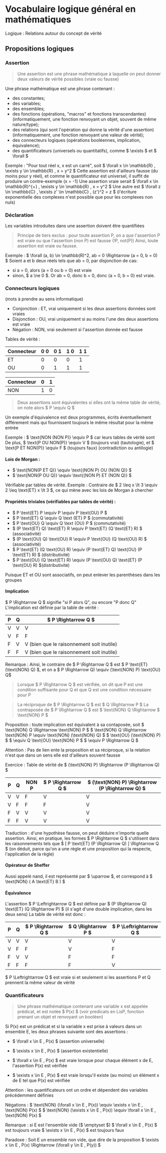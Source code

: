 # Vocabulaire logique général en mathématiques
Logique : Relations autour du concept de vérité

## Propositions logiques
### Assertion
> Une assertion est une phrase mathématique à laquelle on peut donner deux valeurs de vérité possibles (vraie ou fausse)

Une phrase mathématique est une phrase contenant :
- des constantes;
- des variables;
- des ensembles;
- des fonctions (opérations, "macros" et fonctions transcendantes) (informatiquement, une fonction renvoyant un objet, souvent de même nature/type);
- des relations (qui sont l'opération qui donne la vérité d'une assertion) (informatiquement, une fonction renvoyant une valeur de vérité);
- des connecteurs logiques (opérations booléennes, implication, équivalence);
- des quantificateurs (universels ou quantitatifs), comme $  \exists  $ et $ \forall $

Exemple : "Pour tout réel x, x est un carré", soit $ \forall x \in \mathbb{R} , \exists y \in \mathbb{R} , x = y^2 $
Cette assertion est d'ailleurs fausse (du moins pour y réel), et comme le quantificateur est universel, il suffit de produire un contre-exemple (x = -1)
Une assertion vraie serait $ \forall x \in \mathbb{R}^{+} , \exists y \in \mathbb{R} , x = y^2 $
Une autre est $ \forall z \in \mathbb{C} , \exists z' \in \mathbb{C} , (z')^2 = z $
(l'écriture exponentielle des complexes n'est possible que pour les complexes non nuls)

### Déclaration
Les variables introduites dans une assertion doivent être quantifiées
> Principe de tiers exclus : pour toute assertion P, on a que l'assertion P est vraie ou que l'assertion (non P) est fausse (!P, not(P)) 
> Ainsi, toute assertion est vraie ou fausse.

Exemple : $ \forall (a, b) \in \mathbb(R)^2, ab = 0 \Rightarrow (a = 0, b = 0) $
Soient a et b deux réels tels que ab = 0, par disjonction de cas:
- si a = 0, alors (a = 0 ou b = 0) est vraie
- sinon, $ a \ne 0 $. Or ab = 0, donc b = 0, donc (a = 0, b = 0) est vraie.

### Connecteurs logiques
(mots à prendre au sens informatique)
- Conjonction : ET, vrai uniquement si les deux assertions données sont vraies
- Disjonction : OU, vrai uniquement si au moins l'une des deux assertions est vraie
- Négation : NON, vrai seulement si l'assertion donnée est fausse

Tables de vérité :

Connecteur | 0 0 | 0 1 | 1 0 | 1 1
---        | --- | --- | --- | ---
ET         | 0   | 0   | 0   | 1
OU         | 0   | 1   | 1   | 1

Connecteur | 0   | 1
---        | --- | ---
NON        | 1   | 0

> Deux assertions sont équivalentes si elles ont la même table de vérité, on
note alors $ P \equiv Q $

Un exemple d'équivalence est deux programmes, écrits éventuellement différement mais qui fournissent toujours le même résultat pour la même entrée

Exemple : $ \text{NON (NON P)} \equiv P $ car leurs tables de vérité sont
De plus, $ \text{P OU NON(P)} \equiv V $ (toujours vrai) (tautologie), et $
\text{P ET NON(P)} \equiv F $ (toujours faux) (contradiction ou antilogie)

#### Lois de Morgan :
- $ \text{NON(P ET Q)} \equiv \text{(NON P) OU (NON Q)} $
- $ \text{NON(P OU Q)} \equiv \text{(NON P) ET (NON Q)} $

Vérifiable par tables de vérité.
Exemple : Contraire de $ 2 \leq x \lt 3 \equiv 2 \leq \text{ET} x \lt 3 $, ce qui mène avec les lois de Morgan à chercher 

#### Propriétés triviales (vérifiables par tables de vérité) :
- $ P \text{ET} P \equiv P \equiv P \text{OU} P $
- $ P \text{ET} Q \equiv Q \text {ET} P $ (commutativité)
- $ P \text{OU} Q \equiv Q \text {OU} P $ (commutativité)
- $ (P \text{ET} Q) \text{ET} R \equiv P \text{ET} (Q \text{ET} R) $ (associativité)
- $ (P \text{OU} Q) \text{OU} R \equiv P \text{OU} (Q \text{OU} R) $ (associativité)
- $ P \text{ET} (Q \text{OU} R) \equiv (P \text{ET} Q) \text{OU} (P \text{ET} R) $ (distributivité)
- $ P \text{OU} (Q \text{ET} R) \equiv (P \text{OU} Q) \text{ET} (P \text{OU} R) $(distributivité)

Puisque ET et OU sont associatifs, on peut enlever les parenthèses dans les groupes

#### Implication
$ P \Rightarrow Q $ signifie "si P alors Q", ou encore "P donc Q"
L'implication est définie par la table de vérité :

P   | Q   | $ P \Rightarrow  Q $
--- | --- | ---
V   | V   | V
V   | F   | F
F   | V   | V (bien que le raisonnement soit inutile)
F   | F   | V (bien que le raisonnement soit inutile)

Remarque : Ainsi, le contraire de $ P \Rightarrow Q $ est $ P \text{ET}
(\text{NON} Q) $, et on a $ P \Rightarrow Q) \equiv (\text{NON} P) \text{OU} Q$

> Lorsque $ P \Rightarrow Q $ est vérifiée, on dit que P est une condition suffisante pour Q et que Q est une condition nécessaire pour P

> La réciproque de $ P \Rightarrow Q $ est $ Q \Rightarrow P $
> La contraposée de $ P \Rightarrow Q $ est $ \text{NON} Q \Rightarrow
$ \text{NON} P $

Proposition : toute implication est équivalent à sa contaposée, soit
$ \text{NON} Q \Rightarrow \text{NON} P $
$ \text{NON} Q \Rightarrow \text{NON} P  \equiv \text{NON} (\text{NON} Q) $
$ \text{OU} (\text{NON} P) $
$ \equiv Q \text{OU} \text{NON} P $
$ \equiv P \Rightarrow Q $

Attention : Pas de lien ente la proposition et sa réciproque, si la relation n'est que dans un sens elle est d'ailleurs souvent fausse

Exercice : Table de vérité de $ (\text{NON} P) \Rightarrow (P \Rightarrow Q) $

P   | Q   | NON P | $ P \Rightarrow Q $ | $ (\text{NON} P) \Rightarrow (P \Rightarrow Q) $
--- | --- | ---   | ---                   | ---
V   | V   | F     | V                     | V
V   | F   | F     | F                     | V
F   | V   | V     | V                     | V
F   | F   | V     | V                     | V

Traduction : d'une hypothèse fausse, on peut déduire n'importe quelle assertion.
Ainsi, en pratique, les formes $ P \Rightarrow Q $ s'utilisent dans les
raisonnements tels que  $ [ P \text{ET} (P \Rightarrow Q) ] \Rightarrow Q $ (on déduit, parce qu'on a une règle et une proposition qui la respecte, l'application de la règle)

#### Opérateur de Sheffer
Aussi appelé nand, il est représenté par $ \uparrow $, et correspond à $ \text{NON} ( A \text{ET} B ) $

#### Équivalence
L'assertion $ P \Leftrightarrow Q $ est définie par $ (P \Rightarrow Q)
\text{ET} (Q \Rightarrow P) $ (il s'agit d'une double implication, dans les deux sens)
La table de vérité est donc :

P   | Q   | $ P \Rightarrow Q $ | $ Q \Rightarrow P $ | $ P \Leftrightarrow Q $
--- | --- | ---                   | ---                   | ---
V   | V   | V                     | V                     | V
V   | F   | F                     | V                     | F
F   | V   | V                     | F                     | F
F   | F   | F                     | F                     | V

$ P \Leftrightarrow Q $ est vraie si et seulement si les assertions P et Q prennent la même valeur de vérité

### Quantificateurs
> Une phrase mathématique contenant une variable x est appelée prédicat, et est
> notée $ P(x) $ (voir predicats en LisP, fonction prenant un objet et renvoyant un booléen)

Si P(x) est un prédicat et si la variable x est prise à valeurs dans un ensemble E, les deux phrases suivante sont des assertions :
- $ \forall x \in E , P(x) $ (assertion universelle)
- $ \exists x \in E , P(x) $ (assertion existentielle)

- $ \forall x \in E , P(x) $ est vraie lorsque pour chaque élément x de E, l'assertion P(x) est vérifiée
- $ \exists x \in E , P(x) $ est vraie lorsqu'il existe (au moins) un élément x de E tel que P(x) est vérifiée

Attention : les quantificateurs ont un ordre et dépendent des variables précédemment définies

Négations :
$ \text{NON} (\forall x \in E , P(x)) \equiv \exists x \in E , \text{NON} P(x) $
$ \text{NON} (\exists x \in E , P(x)) \equiv \forall x \in E , \text{NON} P(x) $

Remarque : si E est l'ensemble vide ($ \emptyset $)
$ \forall x \in E , P(x) $ est toujours vraie
$ \exists x \in E , P(x) $ est toujours faux

Paradoxe : Soit E un ensemble non vide, que dire de la proposition $ \exists x \in E , P(x) \Rightarrow (\forall y \in E , P(y)) $

